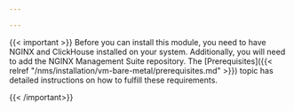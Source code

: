 ```yaml
---

---
```


{{< important >}}
Before you can install this module, you need to have NGINX and ClickHouse installed on your system. Additionally, you will need to add the NGINX Management Suite repository. The [Prerequisites]({{< relref "/nms/installation/vm-bare-metal/prerequisites.md" >}}) topic has detailed instructions on how to fulfill these requirements.

{{< /important>}}
